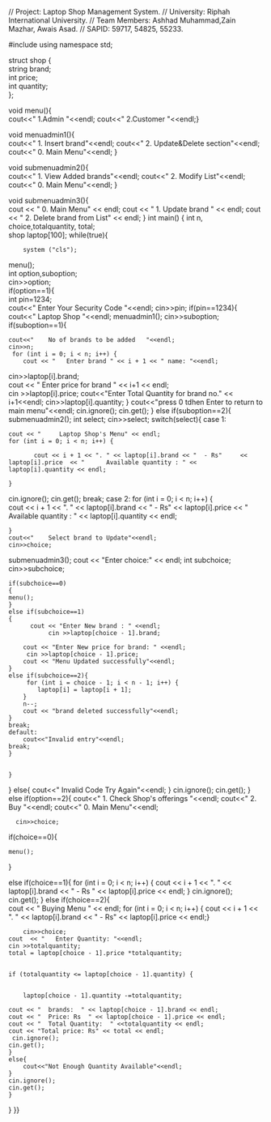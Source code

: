 // Project: Laptop Shop Management System.
// University: Riphah International University.
// Team Members: Ashhad Muhammad,Zain Mazhar, Awais Asad.
// SAPID: 59717, 54825, 55233.

#include<iostream>
using namespace std;

struct shop {          
    string brand;            
    int price;                  
    int quantity;              
}; 

void menu(){                                 
	cout<<"       1.Admin       "<<endl;
	cout<<"       2.Customer    "<<endl;}


void menuadmin1(){                                 				
	cout<<"       1. Insert brand"<<endl;
    cout<<"       2. Update&Delete section"<<endl;
	cout<<"       0. Main Menu"<<endl;
}


void submenuadmin2(){                                
		cout<<"     1.  View Added brands"<<endl;
		cout<<"     2.  Modify List"<<endl;
		cout<<"     0.  Main Menu"<<endl;
}

void submenuadmin3(){                      
	cout << "   0. Main Menu" << endl;
    cout << "   1. Update brand " << endl;
    cout << "   2. Delete brand from List" << endl;
}
int main()
 {
    int n, choice,totalquantity, total;   
    shop laptop[100]; 
    while(true){  
    	

    	system ("cls");  
menu();           
int option,suboption;   
cin>>option;  
if(option==1){        
	int pin=1234;           
cout<<"    Enter Your Security Code "<<endl;
cin>>pin;
if(pin==1234){
cout<<"    Laptop Shop  "<<endl;
menuadmin1();
cin>>suboption;
if(suboption==1){
	 
   	cout<<"    No of brands to be added   "<<endl;
	cin>>n;
	 for (int i = 0; i < n; i++) {
        cout << "   Enter brand " << i + 1 << " name: "<<endl;
  cin>>laptop[i].brand;                                       
        cout << "   Enter price for brand " << i+1  << endl;      
cin >>laptop[i].price;
        cout<<"Enter Total Quantity for brand no." << i+1<<endl;
cin>>laptop[i].quantity;
}
cout<<"press 0 tdhen Enter to return to main menu"<<endl;
cin.ignore();
cin.get();
}
else if(suboption==2){
	submenuadmin2();
	int select;
	cin>>select;
	switch(select){
		case 1:
			 
    cout << "     Laptop Shop's Menu" << endl;
    for (int i = 0; i < n; i++) {
      
           cout << i + 1 << ". " << laptop[i].brand << "  - Rs" 	<< laptop[i].price	<< "      Available quantity : " << laptop[i].quantity << endl;

    }
cin.ignore();
cin.get();
    break;
    case 2:
    	 for (int i = 0; i < n; i++) {      
        cout << i + 1 << ". " << laptop[i].brand << "   - Rs" 	<< laptop[i].price	<< "      Available quantity : " << laptop[i].quantity << endl;  

    }
    cout<<"    Select brand to Update"<<endl;  
    cin>>choice;
    
submenuadmin3();
    cout << "Enter choice:" << endl;
   int subchoice;
    cin>>subchoice;

    if(subchoice==0)
	{ 
	menu();
	}
	else if(subchoice==1)
	{ 
		  cout << "Enter New brand : " <<endl; 
		       cin >>laptop[choice - 1].brand;

        cout << "Enter New price for brand: " <<endl;
		 cin >>laptop[choice - 1].price;
        cout << "Menu Updated successfully"<<endl;
    }
	else if(subchoice==2){  
		 for (int i = choice - 1; i < n - 1; i++) {
            laptop[i] = laptop[i + 1];
        }
        n--;
        cout << "brand deleted successfully"<<endl;
	}
	break;
	default:
		cout<<"Invalid entry"<<endl;
	break;
	}
	
	
	}
}
else{
	cout<<"   Invalid Code Try Again"<<endl;
}
cin.ignore();
cin.get();
}
else if(option==2){
	cout<<"    1.  Check Shop's offerings "<<endl; 
	cout<<"    2.  Buy "<<endl;
	cout<<"    0.  Main Menu"<<endl;
	
	  cin>>choice;
if(choice==0){
	
	menu();
}	  

else if(choice==1){ 
	  for (int i = 0; i < n; i++) {
        cout << i + 1 << ". " << laptop[i].brand << "  - Rs " << laptop[i].price << endl;
    }
    cin.ignore();
    cin.get();
      } 
else if(choice==2){          
  cout << "  Buying Menu " << endl;
    for (int i = 0; i < n; i++) {
        cout << i + 1 << ". " << laptop[i].brand << "  - Rs" << laptop[i].price << endl;}
	   
	    cin>>choice;      
    cout  << "   Enter Quantity: "<<endl;
    cin >>totalquantity; 
    total = laptop[choice - 1].price *totalquantity; 
    
  
    if (totalquantity <= laptop[choice - 1].quantity) {

       
        laptop[choice - 1].quantity -=totalquantity;
    
    cout << "  brands:  " << laptop[choice - 1].brand << endl;
    cout << "  Price: Rs  " << laptop[choice - 1].price << endl;
    cout << "  Total Quantity:  " <<totalquantity << endl;
    cout << "Total price: Rs" << total << endl;
	 cin.ignore();
    cin.get();
	}
    else{
    	cout<<"Not Enough Quantity Available"<<endl;
	}
	cin.ignore();
	cin.get();
	}
}
      }}

    	


